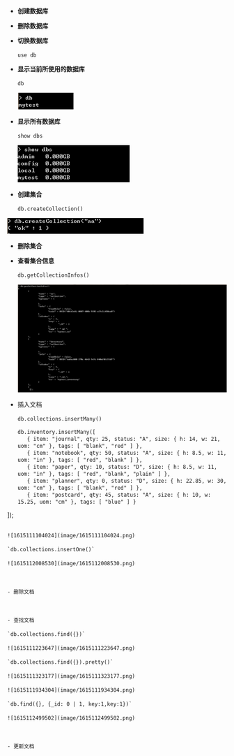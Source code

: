 - **创建数据库**



- **删除数据库**



- **切换数据库**

  `use db`

- **显示当前所使用的数据库**

  `db`

  ![1615111015816](image/1615111015816.png)

- **显示所有数据库**

  `show dbs`

  ![1615110993205](image/1615110993205.png)

- **创建集合**

    `db.createCollection()`

![1615110552711](image/1615110552711.png)

- **删除集合**





- **查看集合信息**

  `db.getCollectionInfos()`

  ![1615113288341](image/1615113288341.png)



- 插入文档

  `db.collections.insertMany()`
  
  ```
  db.inventory.insertMany([
     { item: "journal", qty: 25, status: "A", size: { h: 14, w: 21, uom: "cm" }, tags: [ "blank", "red" ] },
     { item: "notebook", qty: 50, status: "A", size: { h: 8.5, w: 11, uom: "in" }, tags: [ "red", "blank" ] },
     { item: "paper", qty: 10, status: "D", size: { h: 8.5, w: 11, uom: "in" }, tags: [ "red", "blank", "plain" ] },
     { item: "planner", qty: 0, status: "D", size: { h: 22.85, w: 30, uom: "cm" }, tags: [ "blank", "red" ] },
     { item: "postcard", qty: 45, status: "A", size: { h: 10, w: 15.25, uom: "cm" }, tags: [ "blue" ] }
]);
  ```
  
  ![1615111104024](image/1615111104024.png)
  
  `db.collections.insertOne()`

![1615112008530](image/1615112008530.png)



- 删除文档



- 查找文档

  `db.collections.find({})`

  ![1615111223647](image/1615111223647.png)
  
  `db.collections.find({}).pretty()`
  
  ![1615111323177](image/1615111323177.png)
  
  ![1615111934304](image/1615111934304.png)
  
  `db.find({}, {_id: 0 | 1, key:1,key:1})`
  
  ![1615112499502](image/1615112499502.png)



- 更新文档



